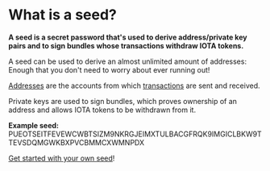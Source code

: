# What is a seed?

**A seed is a secret password that's used to derive address/private key pairs and to sign bundles whose transactions withdraw IOTA tokens.**

A seed can be used to derive an almost unlimited amount of addresses: Enough that you don't need to worry about ever running out!

[Addresses](root://iota-basics/0.1/concepts/addresses-and-signatures.md) are the accounts from which [transactions](../introduction/what-is-a-transaction.md) are sent and received.

Private keys are used to sign bundles, which proves ownership of an address and allows IOTA tokens to be withdrawn from it.

**Example seed:** PUEOTSEITFEVEWCWBTSIZM9NKRGJEIMXTULBACGFRQK9IMGICLBKW9TTEVSDQMGWKBXPVCBMMCXWMNPDX

[Get started with your own seed](../tutorials/get-started.md)!

